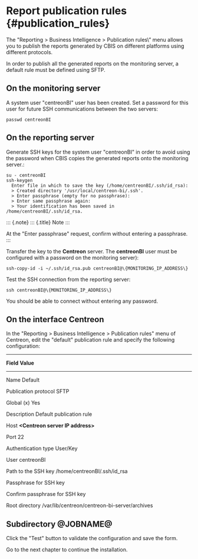 Report publication rules \{#publication_rules\}
=========================

The \"Reporting \> Business Intelligence \> Publication rules\” menu
allows you to publish the reports generated by CBIS on different
platforms using different protocols.

In order to publish all the generated reports on the monitoring server,
a default rule must be defined using SFTP.

On the monitoring server
------------------------

A system user \"centreonBI\" user has been created. Set a password for
this user for future SSH communications between the two servers:

    passwd centreonBI

On the reporting server
-----------------------

Generate SSH keys for the system user \"centreonBI\" in order to avoid
using the password when CBIS copies the generated reports onto the
monitoring server.:

    su - centreonBI
    ssh-keygen
      Enter file in which to save the key (/home/centreonBI/.ssh/id_rsa):
      > Created directory '/usr/local/centreon-bi/.ssh'.
      > Enter passphrase (empty for no passphrase):
      > Enter same passphrase again:
      > Your identification has been saved in /home/centreonBI/.ssh/id_rsa.

::: \{.note\}
::: \{.title\}
Note
:::

At the \"Enter passphrase\" request, confirm without entering a
passphrase.
:::

Transfer the key to the **Centreon** server. The **centreonBI** user
must be configured with a password on the monitoring server):

    ssh-copy-id -i ~/.ssh/id_rsa.pub centreonBI@\{MONITORING_IP_ADDRESS\}

Test the SSH connection from the reporting server:

    ssh centreonBI@\{MONITORING_IP_ADDRESS\}

You should be able to connect without entering any password.

On the interface Centreon
-------------------------

In the \"Reporting \> Business Intelligence \> Publication rules\" menu of
Centreon, edit the \"default\" publication rule and specify the
following configuration:

  --------------------------------------------------------------------------------
  **Field**                        **Value**
  -------------------------------- -----------------------------------------------
  Name                             Default

  Publication protocol             SFTP

  Global                           \(x\) Yes

  Description                      Default publication rule

  Host                             **\<Centreon server IP address\>**

  Port                             22

  Authentication type              User/Key

  User                             centreonBI

  Path to the SSH key              /home/centreonBI/.ssh/id\_rsa

  Passphrase for SSH key           

  Confirm passphrase for SSH key   

  Root directory                   /var/lib/centreon/centreon-bi-server/archives

  Subdirectory                     \@JOBNAME@
  --------------------------------------------------------------------------------

Click the \"Test\" button to validate the configuration and save the
form.

Go to the next chapter to continue the installation.
